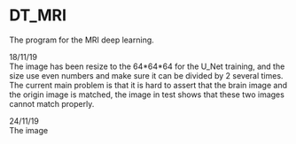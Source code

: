# DT_MRI
The program for the MRI deep learning.

18/11/19 \
The image has been resize to the 64\*64\*64 for the U_Net training, and the size use even numbers and make sure it 
can be divided by 2 several times. \
The current main problem is that it is hard to assert that the brain image and the origin image is matched, the image in
test shows that these two images cannot match properly.

24/11/19 \
The image 
